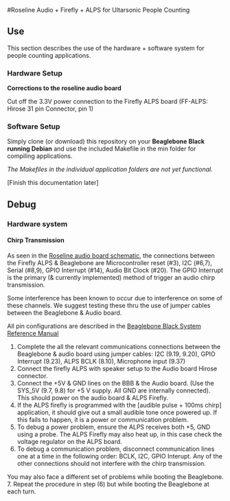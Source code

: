 #Roseline Audio + Firefly + ALPS for Ultarsonic People Counting

## Use
This section describes the use of the hardware + software system for people counting applications.

### Hardware Setup
**Corrections to the roseline audio board**

Cut off the 3.3V power connection to the Firefly ALPS board (FF-ALPS: Hirose 31 pin Connector, pin 1)

### Software Setup
Simply clone (or download) this repository on your **Beaglebone Black running Debian** and use the included Makefile in the min folder for compiling applications.

*The Makefiles in the individual application folders are not yet functional.*

[Finish this documentation later]

## Debug

### Hardware system

#### Chirp Transmission

As seen in the [Roseline audio board schematic](docs/Audio-Radio-Cape-v2_1.pdf), the connections between the Firefly ALPS & Beaglebone are Microcontroller reset (#3), I2C (#6,7), Serial (#8,9), GPIO Interrupt (#14), Audio Bit Clock (#20). The GPIO Interrupt is the primary (& currently implemented) method of trigger an audio chirp transmission.

Some interference has been known to occur due to interference on some of these channels. We suggest testing these thru the use of jumper cables between the Beaglebone & Audio board.

All pin configurations are described in the [Beaglebone Black System Reference Manual](https://github.com/CircuitCo/BeagleBone-Black/blob/master/BBB_SRM.pdf?raw=true)


1. Complete the all the relevant communications connections between 
the Beaglebone & audio board using jumper cables: I2C (9.19, 9.20), GPIO Interrupt (9.23), ALPS BCLK (8.10), Microphone input (9.37)
2. Connect the firefly ALPS with speaker setup to the Audio board Hirose connector.
3. Connect the +5V & GND lines on the BBB & the Audio board. (Use the SYS_5V (9.7, 9.8) for +5 V supply. All GND are internally connected). This should power on the audio board & ALPS Firefly.
4. If the ALPS firefly is programmed with the [audible pulse + 100ms chirp] application, it should give out a small audible tone once powered up. If this fails to happen, it is a power or communication problem.
5. To debug a power problem, ensure the ALPS receives both +5, GND using a probe. The ALPS Firefly may also heat up, in this case check the voltage regulator on the ALPS board.
6. To debug a communication problem, disconnect communication lines one at a time in the following order: BCLK, I2C, GPIO Interupt. Any of the other connections should not interfere with the chirp transmission.

You may also face a different set of problems while booting the Beaglebone.
7. Repeat the procedure in step (6) but while booting the Beaglebone at each turn.